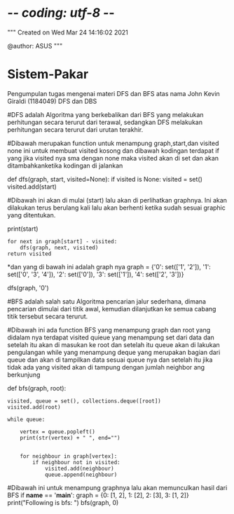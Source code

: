 # -*- coding: utf-8 -*-
"""
Created on Wed Mar 24 14:16:02 2021

@author: ASUS
"""

# Sistem-Pakar
Pengumpulan tugas mengenai materi DFS dan BFS atas nama John Kevin Giraldi (1184049) DFS dan DBS

#DFS adalah Algoritma yang berkebalikan dari BFS yang melakukan perhitungan secara terurut dari terawal, sedangkan DFS melakukan perhitungan secara terurut dari urutan terakhir.

#Dibawah merupakan function untuk menampung graph,start,dan visited none ini untuk membuat visited kosong dan dibawah kodingan terdapat if yang jika visited nya sma dengan none maka visited akan di set dan akan ditambahkanketika kodingan di jalankan

def dfs(graph, start, visited=None):
    if visited is None:
        visited = set()
    visited.add(start)

#Dibawah ini akan di mulai (start) lalu akan di perlihatkan graphnya. Ini akan dilakukan terus berulang kali lalu akan berhenti ketika sudah sesuai graphic yang ditentukan.

print(start)

    for next in graph[start] - visited:
        dfs(graph, next, visited)
    return visited


*dan yang di bawah ini adalah graph nya
graph = {'0': set(['1', '2']),
         '1': set(['0', '3', '4']),
         '2': set(['0']),
         '3': set(['1']),
         '4': set(['2', '3'])}

dfs(graph, '0')


#BFS adalah  salah satu Algoritma pencarian jalur sederhana, dimana pencarian dimulai dari titik awal, kemudian dilanjutkan ke semua cabang titik tersebut secara terurut.

#Dibawah ini ada function BFS yang menampung graph dan root yang didalam nya terdapat  visited quieue yang menampung set dari data dan setelah itu akan di masukan ke root dan setelah itu queue akan di lakukan pengulangan while yang menampung deque yang merupakan bagian dari queue dan akan di tampilkan data sesuai queue nya dan setelah itu jika tidak ada yang visited akan di tampung dengan jumlah neighbor ang berkunjung

def bfs(graph, root):

    visited, queue = set(), collections.deque([root])
    visited.add(root)

    while queue:

        vertex = queue.popleft()
        print(str(vertex) + " ", end="")

      
        for neighbour in graph[vertex]:
            if neighbour not in visited:
                visited.add(neighbour)
                queue.append(neighbour)

#Dibawah ini untuk menampung graphnya lalu akan memunculkan hasil dari BFS
if __name__ == '__main__':
    graph = {0: [1, 2], 1: [2], 2: [3], 3: [1, 2]}
    print("Following is bfs: ")
    bfs(graph, 0)